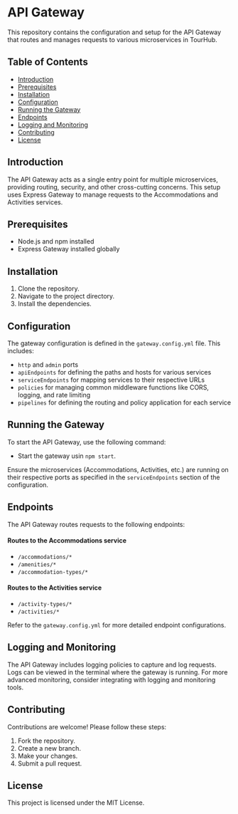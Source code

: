 # API Gateway

This repository contains the configuration and setup for the API Gateway that routes and manages requests to various microservices in TourHub.

## Table of Contents

- [Introduction](#introduction)
- [Prerequisites](#prerequisites)
- [Installation](#installation)
- [Configuration](#configuration)
- [Running the Gateway](#running-the-gateway)
- [Endpoints](#endpoints)
- [Logging and Monitoring](#logging-and-monitoring)
- [Contributing](#contributing)
- [License](#license)

## Introduction

The API Gateway acts as a single entry point for multiple microservices, providing routing, security, and other cross-cutting concerns. This setup uses Express Gateway to manage requests to the Accommodations and Activities services.

## Prerequisites

- Node.js and npm installed
- Express Gateway installed globally

## Installation

1. Clone the repository.
2. Navigate to the project directory.
3. Install the dependencies.

## Configuration

The gateway configuration is defined in the `gateway.config.yml` file. This includes:

- `http` and `admin` ports
- `apiEndpoints` for defining the paths and hosts for various services
- `serviceEndpoints` for mapping services to their respective URLs
- `policies` for managing common middleware functions like CORS, logging, and rate limiting
- `pipelines` for defining the routing and policy application for each service

## Running the Gateway

To start the API Gateway, use the following command:

- Start the gateway usin `npm start`.

Ensure the microservices (Accommodations, Activities, etc.) are running on their respective ports as specified in the `serviceEndpoints` section of the configuration.

## Endpoints

The API Gateway routes requests to the following endpoints:

#### Routes to the Accommodations service

- `/accommodations/*`
- `/amenities/*`
- `/accommodation-types/*`

#### Routes to the Activities service

- `/activity-types/*`
- `/activities/*`

Refer to the `gateway.config.yml` for more detailed endpoint configurations.

## Logging and Monitoring

The API Gateway includes logging policies to capture and log requests. Logs can be viewed in the terminal where the gateway is running. For more advanced monitoring, consider integrating with logging and monitoring tools.

## Contributing

Contributions are welcome! Please follow these steps:

1. Fork the repository.
2. Create a new branch.
3. Make your changes.
4. Submit a pull request.

## License

This project is licensed under the MIT License.

